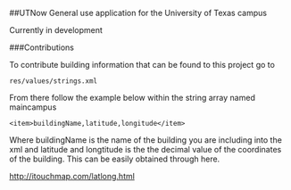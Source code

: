 ##UTNow
General use application for the University of Texas campus

Currently in development


###Contributions

To contribute building information that can be found to this project go to

    res/values/strings.xml 

From there follow the example below within the string array named maincampus

    <item>buildingName,latitude,longitude</item> 

Where buildingName is the name of the building you are including into the xml
and latitude and longtitude is the the decimal value of the coordinates of the building.
This can be easily obtained through here.

http://itouchmap.com/latlong.html
